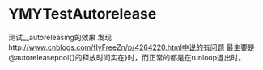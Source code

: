 # YMYTestAutorelease

测试__autoreleasing的效果
发现http://www.cnblogs.com/flyFreeZn/p/4264220.html中说的有问题
最主要是@autoreleasepool{}的释放时间实在}时，而正常的都是在runloop退出时。